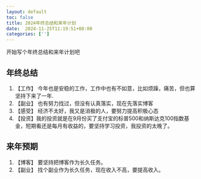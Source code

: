 ```yaml
---
layout: default
toc: false
title: 2024年终总结和来年计划
date:  2024-11-25T11:19:51+08:00
categories: ['']
---
```


开始写个年终总结和来年计划吧

<!--more-->

## 年终总结

1. 【工作】 今年也是安稳的工作，工作中也有不如意，比如烦躁，痛苦，但也算坚持下来了一年.
2. 【副业】 也有努力找过，但没有认真落实，现在先落实博客
3. 【感受】 经济不太好，我又是消极的人，要努力提高积极心态
4. 【投资】我的投资就是在9月份买了支付宝的标普500和纳斯达克100指数基金，短期看还是每月有收益的，要坚持学习投资，我投资的太晚了。

## 来年预期

1. 【博客】 要坚持把博客作为长久任务。
2. 【副业】 找个副业作为长久任务，现在收入不高，要提高收入。
